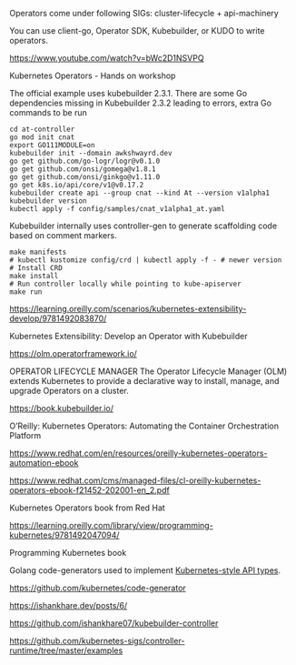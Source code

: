 Operators come under following SIGs: cluster-lifecycle + api-machinery

You can use client-go, Operator SDK, Kubebuilder, or KUDO to write operators.

https://www.youtube.com/watch?v=bWc2D1NSVPQ

Kubernetes Operators - Hands on workshop

The official example uses kubebuilder 2.3.1. There are some Go dependencies missing in Kubebuilder 2.3.2 leading to errors, extra Go commands to be run

```
cd at-controller
go mod init cnat
export GO111MODULE=on
kubebuilder init --domain awkshwayrd.dev
go get github.com/go-logr/logr@v0.1.0
go get github.com/onsi/gomega@v1.8.1
go get github.com/onsi/ginkgo@v1.11.0
go get k8s.io/api/core/v1@v0.17.2
kubebuilder create api --group cnat --kind At --version v1alpha1
kubebuilder version
kubectl apply -f config/samples/cnat_v1alpha1_at.yaml
```



Kubebuilder internally uses controller-gen to generate scaffolding code based on comment markers.

```
make manifests
# kubectl kustomize config/crd | kubectl apply -f - # newer version
# Install CRD
make install
# Run controller locally while pointing to kube-apiserver
make run
```





https://learning.oreilly.com/scenarios/kubernetes-extensibility-develop/9781492083870/

Kubernetes Extensibility: Develop an Operator with Kubebuilder



https://olm.operatorframework.io/

OPERATOR LIFECYCLE MANAGER
The Operator Lifecycle Manager (OLM) extends Kubernetes to provide a declarative way to install, manage, and upgrade Operators on a cluster.



https://book.kubebuilder.io/

O’Reilly: Kubernetes Operators: Automating the Container Orchestration Platform

https://www.redhat.com/en/resources/oreilly-kubernetes-operators-automation-ebook



https://www.redhat.com/cms/managed-files/cl-oreilly-kubernetes-operators-ebook-f21452-202001-en_2.pdf

Kubernetes Operators book from Red Hat



https://learning.oreilly.com/library/view/programming-kubernetes/9781492047094/

Programming Kubernetes book



Golang code-generators used to implement [Kubernetes-style API types](https://git.k8s.io/community/contributors/devel/sig-architecture/api-conventions.md).

https://github.com/kubernetes/code-generator



https://ishankhare.dev/posts/6/

https://github.com/ishankhare07/kubebuilder-controller

https://github.com/kubernetes-sigs/controller-runtime/tree/master/examples